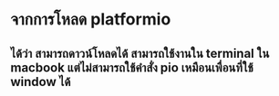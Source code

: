 # จากการโหลด platformio
## ได้ว่า สามารถดาวน์โหลดได้ สามารถใช้งานใน terminal ใน macbook แต่ไม่สามารถใช้คำสั่ง pio เหมือนเพื่อนที่ใช้ window ได้
